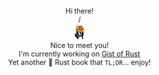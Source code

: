 <div align="center">
 Hi there!
</div>
<div align="center">
/
</div>
<div align="center">
 <img src="https://github.com/gist-rs/gist-rs/blob/main/public/img/kat.png?raw=true" width="32" height="32"/>
</div>
<div align="center">
  Nice to meet you!<br/>
  I'm currently working on <a href="https://gist.rs/">Gist of Rust</a><br/>
  Yet another 🦀 Rust book that <code>TL;DR</code>... enjoy!
</div>
